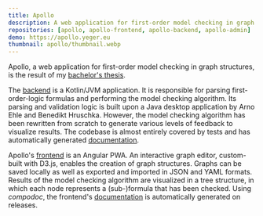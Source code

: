```yaml
---
title: Apollo
description: A web application for first-order model checking in graph structures.
repositories: [apollo, apollo-frontend, apollo-backend, apollo-admin]
demo: https://apollo.yeger.eu
thumbnail: apollo/thumbnail.webp
---
```


Apollo, a web application for first-order model checking in graph structures, is the result of my [bachelor's thesis](/documents/bachelor-thesis).

The [backend](https://github.com/DerYeger/apollo-backend/) is a Kotlin/JVM application.
It is responsible for parsing first-order-logic formulas and performing the model checking algorithm.
Its parsing and validation logic is built upon a Java desktop application by Arno Ehle and Benedikt Hruschka.
However, the model checking algorithm has been rewritten from scratch to generate various levels of feedback to visualize results.
The codebase is almost entirely covered by tests and has automatically generated [documentation](https://apollo-backend.yeger.eu/).

Apollo's [frontend](https://github.com/DerYeger/apollo-frontend/) is an Angular PWA.
An interactive graph editor, custom-built with D3.js, enables the creation of graph structures.
Graphs can be saved locally as well as exported and imported in JSON and YAML formats.
Results of the model checking algorithm are visualized in a tree structure, in which each node represents a (sub-)formula that has been checked.
Using *compodoc*, the frontend's [documentation](https://apollo-frontend.yeger.eu/) is automatically generated on releases.

